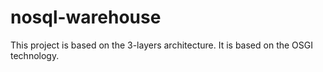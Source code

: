 # nosql-warehouse
This project is based on the 3-layers architecture.
It is based on the OSGI technology.
